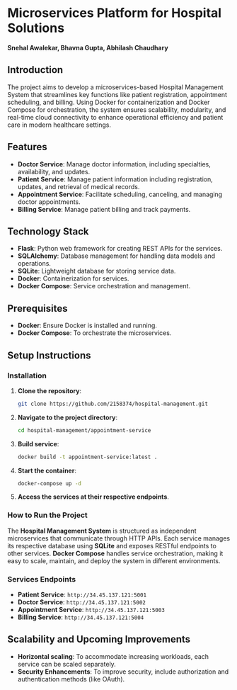 # Microservices Platform for Hospital Solutions
**Snehal Awalekar, Bhavna Gupta, Abhilash Chaudhary**

## Introduction
The project aims to develop a microservices-based Hospital Management System that streamlines key functions like patient registration, appointment scheduling, and billing. Using Docker for containerization and Docker Compose for orchestration, the system ensures scalability, modularity, and real-time cloud connectivity to enhance operational efficiency and patient care in modern healthcare settings.

## Features
- **Doctor Service**: Manage doctor information, including specialties, availability, and updates.
- **Patient Service**: Manage patient information including registration, updates, and retrieval of medical records.
- **Appointment Service**: Facilitate scheduling, canceling, and managing doctor appointments.
- **Billing Service**: Manage patient billing and track payments.

## Technology Stack
- **Flask**: Python web framework for creating REST APIs for the services.
- **SQLAlchemy**: Database management for handling data models and operations.
- **SQLite**: Lightweight database for storing service data.
- **Docker**: Containerization for services.
- **Docker Compose**: Service orchestration and management.

## Prerequisites
- **Docker**: Ensure Docker is installed and running.
- **Docker Compose**: To orchestrate the microservices.

## Setup Instructions

### Installation
1. **Clone the repository**:
    ```bash
    git clone https://github.com/2158374/hospital-management.git
    ```

2. **Navigate to the project directory**:
    ```bash
    cd hospital-management/appointment-service
    ```

3. **Build service**:
    ```bash
    docker build -t appointment-service:latest .
    ```
4. **Start the container**:
    ```bash
    docker-compose up -d
    ```

5. **Access the services at their respective endpoints**.

### How to Run the Project
The **Hospital Management System** is structured as independent microservices that communicate through HTTP APIs. Each service manages its respective database using **SQLite** and exposes RESTful endpoints to other services. **Docker Compose** handles service orchestration, making it easy to scale, maintain, and deploy the system in different environments.

### Services Endpoints
- **Patient Service**: `http://34.45.137.121:5001`
- **Doctor Service**: `http://34.45.137.121:5002`
- **Appointment Service**: `http://34.45.137.121:5003`
- **Billing Service**: `http://34.45.137.121:5004`

## Scalability and Upcoming Improvements
- **Horizontal scaling**: To accommodate increasing workloads, each service can be scaled separately.
- **Security Enhancements**: To improve security, include authorization and authentication methods (like OAuth).
